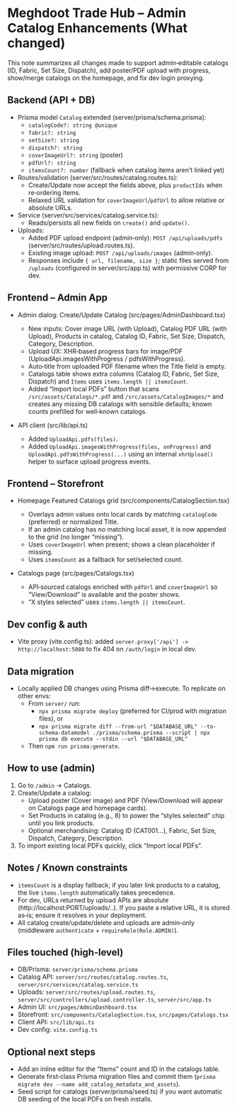# Meghdoot Trade Hub – Admin Catalog Enhancements (What changed)

This note summarizes all changes made to support admin‑editable catalogs (ID, Fabric, Set Size, Dispatch), add poster/PDF upload with progress, show/merge catalogs on the homepage, and fix dev login proxying.

## Backend (API + DB)
- Prisma model `Catalog` extended (server/prisma/schema.prisma):
  - `catalogCode?: string @unique`
  - `fabric?: string`
  - `setSize?: string`
  - `dispatch?: string`
  - `coverImageUrl?: string` (poster)
  - `pdfUrl?: string`
  - `itemsCount?: number` (fallback when catalog items aren’t linked yet)
- Routes/validation (server/src/routes/catalog.routes.ts):
  - Create/Update now accept the fields above, plus `productIds` when re‑ordering items.
  - Relaxed URL validation for `coverImageUrl`/`pdfUrl` to allow relative or absolute URLs.
- Service (server/src/services/catalog.service.ts):
  - Reads/persists all new fields on `create()` and `update()`.
- Uploads:
  - Added PDF upload endpoint (admin‑only): `POST /api/uploads/pdfs` (server/src/routes/upload.routes.ts).
  - Existing image upload: `POST /api/uploads/images` (admin‑only).
  - Responses include `{ url, filename, size }`; static files served from `/uploads` (configured in server/src/app.ts) with permissive CORP for dev.

## Frontend – Admin App
- Admin dialog: Create/Update Catalog (src/pages/AdminDashboard.tsx)
  - New inputs: Cover image URL (with Upload), Catalog PDF URL (with Upload), Products in catalog, Catalog ID, Fabric, Set Size, Dispatch, Category, Description.
  - Upload UX: XHR‑based progress bars for image/PDF (UploadApi.imagesWithProgress / pdfsWithProgress).
  - Auto‑title from uploaded PDF filename when the Title field is empty.
  - Catalogs table shows extra columns (Catalog ID, Fabric, Set Size, Dispatch) and `Items` uses `items.length || itemsCount`.
  - Added “Import local PDFs” button that scans `/src/assets/Catalogs/*.pdf` and `/src/assets/CatalogImages/*` and creates any missing DB catalogs with sensible defaults; known counts prefilled for well‑known catalogs.

- API client (src/lib/api.ts)
  - Added `UploadApi.pdfs(files)`.
  - Added `UploadApi.imagesWithProgress(files, onProgress)` and `UploadApi.pdfsWithProgress(...)` using an internal `xhrUpload()` helper to surface upload progress events.

## Frontend – Storefront
- Homepage Featured Catalogs grid (src/components/CatalogSection.tsx)
  - Overlays admin values onto local cards by matching `catalogCode` (preferred) or normalized Title.
  - If an admin catalog has no matching local asset, it is now appended to the grid (no longer “missing”).
  - Uses `coverImageUrl` when present; shows a clean placeholder if missing.
  - Uses `itemsCount` as a fallback for set/selected count.

- Catalogs page (src/pages/Catalogs.tsx)
  - API‑sourced catalogs enriched with `pdfUrl` and `coverImageUrl` so “View/Download” is available and the poster shows.
  - “X styles selected” uses `items.length || itemsCount`.

## Dev config & auth
- Vite proxy (vite.config.ts): added `server.proxy['/api'] -> http://localhost:5080` to fix 404 on `/auth/login` in local dev.

## Data migration
- Locally applied DB changes using Prisma diff→execute. To replicate on other envs:
  - From `server/` run:
    - `npx prisma migrate deploy` (preferred for CI/prod with migration files), or
    - `npx prisma migrate diff --from-url "$DATABASE_URL" --to-schema-datamodel ./prisma/schema.prisma --script | npx prisma db execute --stdin --url "$DATABASE_URL"`
  - Then `npm run prisma:generate`.

## How to use (admin)
1) Go to `/admin` → Catalogs.
2) Create/Update a catalog:
   - Upload poster (Cover image) and PDF (View/Download will appear on Catalogs page and homepage cards).
   - Set Products in catalog (e.g., 8) to power the “styles selected” chip until you link products.
   - Optional merchandising: Catalog ID (CAT001…), Fabric, Set Size, Dispatch, Category, Description.
3) To import existing local PDFs quickly, click “Import local PDFs”.

## Notes / Known constraints
- `itemsCount` is a display fallback; if you later link products to a catalog, the live `items.length` automatically takes precedence.
- For dev, URLs returned by upload APIs are absolute (http://localhost:PORT/uploads/..). If you paste a relative URL, it is stored as‑is; ensure it resolves in your deployment.
- All catalog create/update/delete and uploads are admin‑only (middleware `authenticate` + `requireRole(Role.ADMIN)`).

## Files touched (high‑level)
- DB/Prisma: `server/prisma/schema.prisma`
- Catalog API: `server/src/routes/catalog.routes.ts`, `server/src/services/catalog.service.ts`
- Uploads: `server/src/routes/upload.routes.ts`, `server/src/controllers/upload.controller.ts`, `server/src/app.ts`
- Admin UI: `src/pages/AdminDashboard.tsx`
- Storefront: `src/components/CatalogSection.tsx`, `src/pages/Catalogs.tsx`
- Client API: `src/lib/api.ts`
- Dev config: `vite.config.ts`

## Optional next steps
- Add an inline editor for the “Items” count and ID in the catalogs table.
- Generate first‑class Prisma migration files and commit them (`prisma migrate dev --name add_catalog_metadata_and_assets`).
- Seed script for catalogs (server/prisma/seed.ts) if you want automatic DB seeding of the local PDFs on fresh installs.

